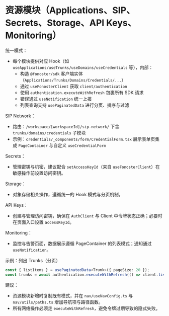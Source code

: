 # 资源模块（Applications、SIP、Secrets、Storage、API Keys、Monitoring）

统一模式：
- 每个模块提供对应 Hook（如 `useApplications/useTrunks/useDomains/useCredentials` 等），内部：
  - 构造 `@fonoster/sdk` 客户端实体（`Applications/Trunks/Domains/Credentials/...`）
  - 通过 `useFonosterClient` 获取 `client/authentication`
  - 使用 `authentication.executeWithRefresh` 包裹所有 SDK 请求
  - 错误通过 `useNotification` 统一上报
  - 列表查询支持 `usePaginatedData` 进行分页、排序与过滤

SIP Network：
- 路由：`/workspace/[workspaceId]/sip-network/` 下含 `trunks/domains/credentials` 子模块
- 示例：`credentials/_components/form/CredentialForm.tsx` 展示表单页集成 `PageContainer` 与自定义 `useCredentialForm`

Secrets：
- 管理密钥与机密，建议配合 `setAccessKeyId`（来自 `useFonosterClient`）在敏感操作前设置访问密钥。

Storage：
- 对象存储相关操作，遵循统一的 Hook 模式与分页机制。

API Keys：
- 创建与管理访问密钥，确保在 `AuthClient` 与 Client 中令牌状态正确；必要时在页面入口设置 `accessKeyId`。

Monitoring：
- 监控与告警页面，数据展示遵循 PageContainer 的列表模式；通知通过 `useNotification`。

示例：列出 Trunks（分页）
```ts
const { listItems } = usePaginatedData<Trunk>({ pageSize: 20 });
const trunks = await authentication.executeWithRefresh(() => client.listTrunks({ cursor }));
```

建议：
- 资源模块新增时复制既有模式，并在 `nav/useNavConfig.ts` 与 `nav/utils/paths.ts` 增加导航项与路径函数。
- 所有网络操作必须走 `executeWithRefresh`，避免令牌过期导致的隐式失败。